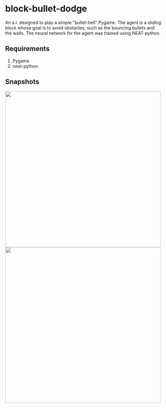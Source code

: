 # block-bullet-dodge

An a.i. designed to play a simple "bullet-hell" Pygame. The agent is a sliding block whose goal is to avoid obstacles, such as the bouncing bullets and the walls. The neural network for the agent was trained using NEAT-python. 

## Requirements

1. Pygame
2. neat-python

## Snapshots

<img src="https://user-images.githubusercontent.com/46363213/71604504-4e880280-2b17-11ea-837c-40ceadfde5f4.PNG" alt="" width="500">
<img src="https://user-images.githubusercontent.com/46363213/71604505-4fb92f80-2b17-11ea-924c-63830e8ffc9b.PNG" alt="" width="500">

